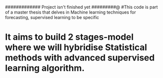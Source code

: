 ############# Project isn't finished yet #########@
#This code is part of a master thesis that delves in Machine learning techniques for forecasting, supervised learning to be specific
# It aims to build 2 stages-model where we will hybridise Statistical methods with advanced supervised learning algorithm.




